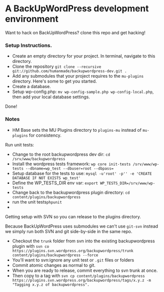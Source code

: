 A BackUpWordPress development environment
=======

Want to hack on BackUpWordPress? clone this repo and get hacking!

### Setup Instructions.

* Create an empty directory for your project. In terminal, navigate to this directory.
* Clone the repository `git clone --recursive git://github.com/humanmade/backupwordpress-dev.git .`
* Add any submodules that your project requires to the `mu-plugins` directory. Here's some to get you started.
* Create a database.
* Setup wp-config.php: `mv wp-config-sample.php wp-config-local.php`, then add your local database settings.

Done!

### Notes

* HM Base sets the MU Plugins directory to `plugins-mu` instead of `mu-plugins` for consistency.

Run unit tests:

* Change to the root backupwordpress dev dir: `cd /srv/www/backupwordpress`
* Install the wordpress tests framework: `wp core init-tests /srv/www/wp-tests --dbname=wp_test --dbuser=root --dbpass=`
* Setup database for the tests to use: `mysql -u'root' -p'' -e 'CREATE DATABASE IF NOT EXISTS wp_test'`
* Define the WP_TESTS_DIR env var: `export WP_TESTS_DIR=/srv/www/wp-tests`
* Change back to the backupwordpress plugin directory: `cd content/plugins/backupwordpress`
* run the unit tests`phpunit`
* 

Getting setup with SVN so you can release to the plugins directory.

Because BackUpWordPress uses submodules we can't use `git-svn` instead we simply run both SVN and git side-by-side in the same repo.

* Checkout the `trunk` folder from svn into the existing backupwordpress plugin with `svn co https://plugins.svn.wordpress.org/backupwordpress/trunk content/plugins/backupwordpress --force`
* You'll want to svn:ignore any unit test or `.git` files or folders
* Commit atomic changes as normal to git.
* When you are ready to release, commit everything to svn trunk at once.
* Then copy to a tag with `svn cp content/plugins/backupwordpress https://plugins.svn.wordpress.org/backupwordpress/tags/x.y.z -m "Tagging x.y.z of backupwordpress".`
